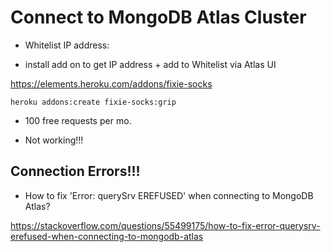 # Connect to MongoDB Atlas Cluster

- Whitelist IP address:

- install add on to get IP address + add to Whitelist via Atlas UI

https://elements.heroku.com/addons/fixie-socks


`heroku addons:create fixie-socks:grip`

- 100 free requests per mo.

- Not working!!!


## Connection Errors!!!

- How to fix 'Error: querySrv EREFUSED' when connecting to MongoDB Atlas?

https://stackoverflow.com/questions/55499175/how-to-fix-error-querysrv-erefused-when-connecting-to-mongodb-atlas
